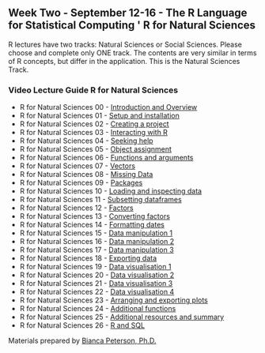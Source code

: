## Week Two - September 12-16 - The R Language for Statistical Computing ' R for Natural Sciences

R lectures have two tracks: Natural Sciences or Social Sciences. Please choose and complete only ONE track. The contents are very similar in terms of R concepts, but differ in the application. This is the Natural Sciences Track.

### Video Lecture Guide R for Natural Sciences

* R for Natural Sciences 00 - [Introduction and Overview](https://vimeo.com/599098790)
* R for Natural Sciences 01 - [Setup and installation](https://vimeo.com/599080189)
* R for Natural Sciences 02 - [Creating a project](https://vimeo.com/599080253)
* R for Natural Sciences 03 - [Interacting with R](https://vimeo.com/599081312)
* R for Natural Sciences 04 - [Seeking help](https://vimeo.com/599081820)
* R for Natural Sciences 05 - [Object assignment](https://vimeo.com/599082588)
* R for Natural Sciences 06 - [Functions and arguments](https://vimeo.com/599083237)
* R for Natural Sciences 07 - [Vectors](https://vimeo.com/599083635)
* R for Natural Sciences 08 - [Missing Data](https://vimeo.com/599084939)
* R for Natural Sciences 09 - [Packages](https://vimeo.com/599085295)
* R for Natural Sciences 10 - [Loading and inspecting data](https://vimeo.com/599085864)
* R for Natural Sciences 11 - [Subsetting dataframes](https://vimeo.com/599087033)
* R for Natural Sciences 12 - [Factors](https://vimeo.com/599087705)
* R for Natural Sciences 13 - [Converting factors](https://vimeo.com/599088619)
* R for Natural Sciences 14 - [Formatting dates](https://vimeo.com/599089315)
* R for Natural Sciences 15 - [Data manipulation 1](https://vimeo.com/599090820)
* R for Natural Sciences 16 - [Data manipulation 2](https://vimeo.com/599092078)
* R for Natural Sciences 17 - [Data manipulation 3](https://vimeo.com/599093384)
* R for Natural Sciences 18 - [Exporting data](https://vimeo.com/599094391)
* R for Natural Sciences 19 - [Data visualisation 1](https://vimeo.com/599094880)
* R for Natural Sciences 20 - [Data visualisation 2](https://vimeo.com/599095792)
* R for Natural Sciences 21 - [Data visualisation 3](https://vimeo.com/599096103)
* R for Natural Sciences 22 - [Data visualisation 4](https://vimeo.com/599096538)
* R for Natural Sciences 23 - [Arranging and exporting plots](https://vimeo.com/599097341)
* R for Natural Sciences 24 - [Additional functions](https://vimeo.com/599097791)
* R for Natural Sciences 25 - [Additional resources and summary](https://vimeo.com/599098385)
* R for Natural Sciences 26 - [R and SQL](https://vimeo.com/599098581)

Materials prepared by [Bianca Peterson, Ph.D.](https://twitter.com/binxiepeterson?lang=en)


